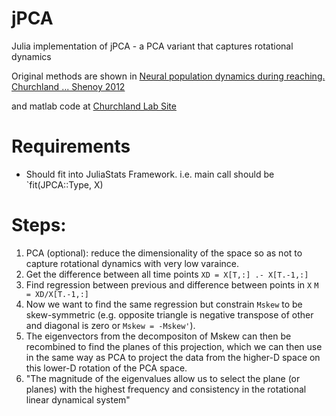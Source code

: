 # jPCA
Julia implementation of jPCA - a PCA variant that captures rotational dynamics

Original methods are shown in [Neural population dynamics during reaching. Churchland ... Shenoy 2012](https://images.nature.com/original/nature-assets/nature/journal/v487/n7405/extref/nature11129-s1.pdf)

and matlab code at [Churchland Lab Site](http://churchlandlab.neuroscience.columbia.edu/links.html)

# Requirements
- Should fit into JuliaStats Framework. i.e. main call should be `fit(JPCA::Type, X)

# Steps:
1. PCA (optional): reduce the dimensionality of the space so as not to capture rotational dynamics with very low varaince.
2. Get the difference between all time points `XD = X[T,:] .- X[T.-1,:]`
3. Find regression between previous and difference between points in `X` `M = XD/X[T.-1,:]`
4. Now we want to find the same regression but constrain `Mskew` to be skew-symmetric (e.g. opposite triangle is negative transpose of other and diagonal is zero  or `Mskew = -Mskew'`).
5. The eigenvectors from the decompositon of Mskew can then be recombined to find the planes of this projection, which we can then use in the same way as PCA to project the data from the higher-D space on this lower-D rotation of the PCA space.
6. "The magnitude of the eigenvalues allow us to select the plane (or planes) with the highest frequency and
consistency in the rotational linear dynamical system"

